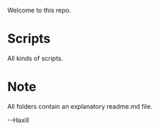 Welcome to this repo.

# Scripts
All kinds of scripts.

# Note
All folders contain an explanatory readme.md file.

--Haxill
